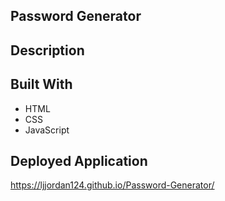 ## Password Generator

## Description

## Built With

* HTML
* CSS
* JavaScript

## Deployed Application

https://ljjordan124.github.io/Password-Generator/

